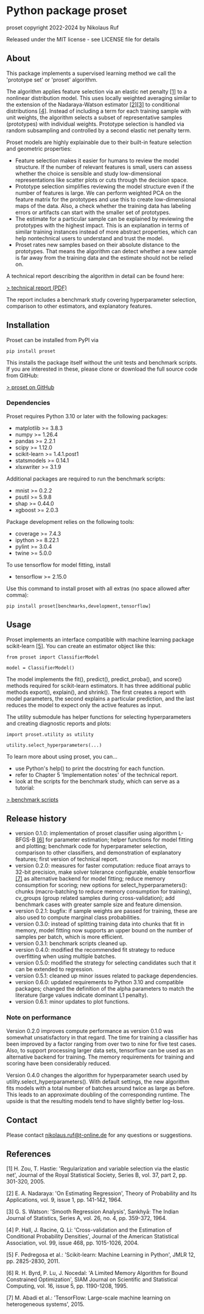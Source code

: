 # Python package proset
proset copyright 2022-2024 by Nikolaus Ruf

Released under the MIT license - see LICENSE file for details

## About 
This package implements a supervised learning method we call the 'prototype set' or 'proset' algorithm.

The algorithm applies feature selection via an elastic net penalty [[1]](#1) to a nonlinear distribution model.
This uses locally weighted averaging similar to the extension of the Nadaraya-Watson estimator [[2]](#2)[[3]](#3) to
conditional distributions [[4]](#4).
Instead of including a term for each training sample with unit weights, the algorithm selects a subset of representative
samples (prototypes) with individual weights.
Prototype selection is handled via random subsampling and controlled by a second elastic net penalty term.

Proset models are highly explainable due to their built-in feature selection and geometric properties:
- Feature selection makes it easier for humans to review the model structure.
If the number of relevant features is small, users can assess whether the choice is sensible and study low-dimensional
representations like scatter plots or cuts through the decision space.
- Prototype selection simplifies reviewing the model structure even if the number of features is large.
We can perform weighted PCA on the feature matrix for the prototypes and use this to create low-dimensional maps of the
data.
Also, a check whether the training data has labeling errors or artifacts can start with the smaller set of prototypes.
- The estimate for a particular sample can be explained by reviewing the prototypes with the highest impact.
This is an explanation in terms of similar training instances instead of more abstract properties, which can help
nontechnical users to understand and trust the model.
- Proset rates new samples based on their absolute distance to the prototypes.
That means the algorithm can detect whether a new sample is far away from the training data and the estimate should not
be relied on.

A technical report describing the algorithm in detail can be found here:

[> technical report (PDF)](https://github.com/NRuf77/proset/tree/master/doc/released/proset.pdf)

The report includes a benchmark study covering hyperparameter selection, comparison to other estimators, and explanatory
features.

## Installation
Proset can be installed from PyPI via
```
pip install proset
```

This installs the package itself without the unit tests and benchmark scripts.
If you are interested in these, please clone or download the full source code from GitHub:

[> proset on GitHub](https://github.com/NRuf77/proset)

### Dependencies
Proset requires Python 3.10 or later with the following packages:
- matplotlib >= 3.8.3
- numpy >= 1.26.4
- pandas >= 2.2.1
- scipy >= 1.12.0
- scikit-learn >= 1.4.1.post1
- statsmodels >= 0.14.1
- xlsxwriter >= 3.1.9

Additional packages are required to run the benchmark scripts:
- mnist >= 0.2.2
- psutil >= 5.9.8
- shap >= 0.44.0
- xgboost >= 2.0.3

Package development relies on the following tools:
- coverage >= 7.4.3
- ipython >= 8.22.1
- pylint >= 3.0.4
- twine >= 5.0.0

To use tensorflow for model fitting, install
- tensorflow >= 2.15.0

Use this command to install proset with all extras (no space allowed after comma):
```
pip install proset[benchmarks,development,tensorflow]
```

## Usage
Proset implements an interface compatible with machine learning package scikit-learn [[5]](#5).
You can create an estimator object like this:

```
from proset import ClassifierModel

model = ClassifierModel()
```

The model implements the fit(), predict(), predict_proba(), and score() methods required for scikit-learn estimators.
It has three additional public methods export(), explain(), and shrink().
The first creates a report with model parameters, the second explains a particular prediction, and the last reduces the
model to expect only the active features as input.

The utility submodule has helper functions for selecting hyperparameters and creating diagnostic reports and plots:

```
import proset.utility as utility

utility.select_hyperparameters(...)
```

To learn more about using proset, you can...
- use Python's help() to print the docstring for each function.
- refer to Chapter 5 'Implementation notes' of the technical report.
- look at the scripts for the benchmark study, which can serve as a tutorial:

[> benchmark scripts](https://github.com/NRuf77/proset/tree/master/scripts/)

## Release history
- version 0.1.0: implementation of proset classifier using algorithm L-BFGS-B [[6]](#6) for parameter estimation;
helper functions for model fitting and plotting;
benchmark code for hyperparameter selection, comparison to other classifiers, and demonstration of explanatory features;
first version of technical report.
- version 0.2.0: measures for faster computation: reduce float arrays to 32-bit precision,
make solver tolerance configurable, 
enable tensorflow [[7]](#7) as alternative backend for model fitting;
reduce memory consumption for scoring;
new options for select_hyperparameters(): chunks (macro-batching to reduce memory consumption for training),
cv_groups (group related samples during cross-validation);
add benchmark cases with greater sample size and feature dimension.
- version 0.2.1: bugfix: if sample weights are passed for training, these are also used to compute marginal class
probabilities.
- version 0.3.0: instead of splitting training data into chunks that fit in memory, model fitting now supports an upper
bound on the number of samples per batch, which is more efficient.
- version 0.3.1: benchmark scripts cleaned up.
- version 0.4.0: modified the recommended fit strategy to reduce overfitting when using multiple batches.
- version 0.5.0: modified the strategy for selecting candidates such that it can be extended to regression.
- version 0.5.1: cleaned up minor issues related to package dependencies.
- version 0.6.0: updated requirements to Python 3.10 and compatible packages; changed the definition of the alpha
parameters to match the literature (large values indicate dominant L1 penalty).
- version 0.6.1: minor updates to plot functions.

### Note on performance
Version 0.2.0 improves compute performance as version 0.1.0 was somewhat unsatisfactory in that regard.
The time for training a classifier has been improved by a factor ranging from over two to nine for five test cases.
Also, to support processing larger data sets, tensorflow can be used as an alternative backend for training.
The memory requirements for training and scoring have been considerably reduced.

Version 0.4.0 changes the algorithm for hyperparameter search used by utility.select_hyperparameters().
With default settings, the new algorithm fits models with a total number of batches around twice as large as before.
This leads to an approximate doubling of the corresponding runtime.
The upside is that the resulting models tend to have slightly better log-loss.

## Contact
Please contact <nikolaus.ruf@t-online.de> for any questions or suggestions.

## References
<a id="1">[1]</a> H. Zou, T. Hastie: 'Regularization and variable selection via the elastic net',
Journal of the Royal Statistical Society, Series B, vol. 37, part 2, pp. 301-320, 2005.

<a id="2">[2]</a> E. A. Nadaraya: 'On Estimating Regression',
Theory of Probability and Its Applications, vol. 9, issue 1, pp. 141-142, 1964.

<a id="3">[3]</a> G. S. Watson: 'Smooth Regression Analysis',
Sankhyā: The Indian Journal of Statistics, Series A, vol. 26, no. 4, pp. 359-372, 1964.

<a id="4">[4]</a> P. Hall, J. Racine, Q. Li: 'Cross-validation and the Estimation of Conditional Probability Densities',
Journal of the American Statistical Association, vol. 99, issue 468, pp. 1015-1026, 2004.

<a id="5">[5]</a> F. Pedregosa et al.: 'Scikit-learn: Machine Learning in Python', JMLR 12, pp. 2825-2830, 2011.

<a id="6">[6]</a> R. H. Byrd, P. Lu, J. Nocedal: 'A Limited Memory Algorithm for Bound Constrained Optimization',
SIAM Journal on Scientific and Statistical Computing, vol. 16, issue 5, pp. 1190-1208, 1995.

<a id="6">[7]</a> M. Abadi et al.: 'TensorFlow: Large-scale machine learning on heterogeneous systems', 2015.
